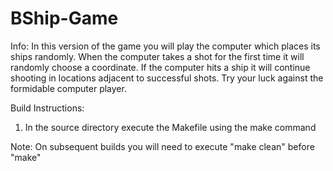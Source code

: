 BShip-Game
==========

Info:
	In this version of the game you will play the computer which places its ships randomly.
	When the computer takes a shot for the first time it will randomly choose a coordinate.
	If the computer hits a ship it will continue shooting in locations adjacent to successful
	shots. Try your luck against the formidable computer player.

Build Instructions:

1. In the source directory execute the Makefile using the make command

Note: On subsequent builds you will need to execute "make clean" before "make"

